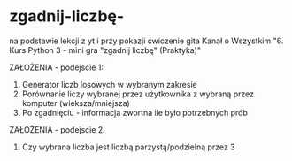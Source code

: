 # zgadnij-liczbę-

na podstawie lekcji z yt i przy pokazji ćwiczenie gita
Kanał o Wszystkim 
"6. Kurs Python 3 - mini gra "zgadnij liczbę" (Praktyka)"

ZAŁOŻENIA - podejscie 1:
1. Generator liczb losowych w wybranym zakresie
2. Porównanie liczy wybranej przez użytkownika z wybraną przez komputer (wieksza/mniejsza)
3. Po zgadnięciu - informacja zwortna ile było potrzebnych prób 


ZAŁOŻENIA - podejscie 2:
1. Czy wybrana liczba jest liczbą parzystą/podzielną przez 3
